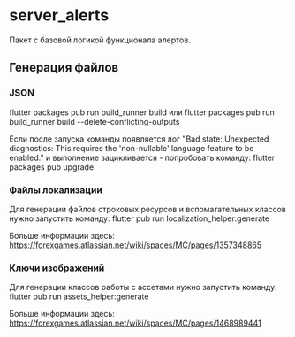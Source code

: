 # server_alerts

Пакет с базовой логикой функционала алертов.

## Генерация файлов

### JSON
flutter packages pub run build_runner build
или
flutter packages pub run build_runner build --delete-conflicting-outputs

Если после запуска команды появляется лог "Bad state: Unexpected diagnostics: This requires the 'non-nullable' language feature to be enabled." и выполнение зацикливается - попробовать команду:
flutter packages pub upgrade

### Файлы локализации
Для генерации файлов строковых ресурсов и вспомагательных классов нужно запустить команду:
flutter pub run localization_helper:generate

Больше информации здесь: https://forexgames.atlassian.net/wiki/spaces/MC/pages/1357348865

### Ключи изображений
Для генерации классов работы с ассетами нужно запустить команду: 
flutter pub run assets_helper:generate

Больше информации здесь: https://forexgames.atlassian.net/wiki/spaces/MC/pages/1468989441